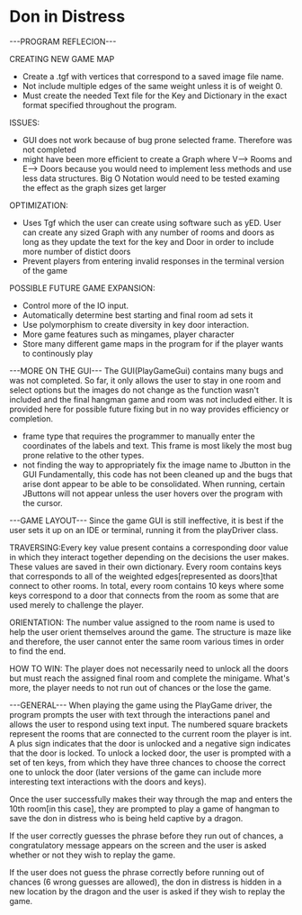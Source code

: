# Don in Distress

---PROGRAM REFLECION---


 CREATING NEW GAME MAP
 + Create a .tgf with vertices that correspond to a saved image file name.
 + Not include multiple edges of the same weight unless it is of weight 0.
 + Must create the needed Text file for the Key and Dictionary in the exact format specified throughout the program.
 
 ISSUES:
 + GUI does not work because of bug prone selected frame. Therefore was not completed
 + might have been more efficient to create a Graph where V--> Rooms and E--> Doors because you would need to implement less methods and
 use less data structures. Big O Notation would need to be tested examing the effect as the graph sizes get larger
 
 OPTIMIZATION:
 + Uses Tgf which the user can create using software such as yED. User can create any sized Graph with any number of rooms and doors
 as long as they update the text for the key and Door in order to include more number of distict doors
 + Prevent players from entering invalid responses in the terminal version of the game
 
  POSSIBLE FUTURE GAME EXPANSION: 
 + Control more of the IO input.
 + Automatically determine best starting and final room ad sets it
 + Use polymorphism to create diversity in key door interaction.
 + More game features such as mingames, player character
 + Store many different game maps in the program for if the player wants to continously play
 
 ---MORE ON THE GUI---
The GUI(PlayGameGui) contains many bugs and was not completed. So far, it only allows the user to stay in one room and select options but the images do not change as the function wasn't included and the final hangman game and room was not included either. It is provided here for possible future fixing but in no way provides efficiency or completion.
+ frame type that requires the programmer to manually enter the coordinates of the labels and text. This frame is most likely the most bug prone relative to the other types.
+ not finding the way to appropriately fix the image name to Jbutton in the GUI
Fundamentally, this code has not been cleaned up and the bugs that arise dont appear to be able to be consolidated. When running, certain JButtons will not appear unless the user hovers over the program with the cursor.
 
 ---GAME LAYOUT--- 
Since the game GUI is still ineffective, it is best if the user sets it up on an IDE or terminal, running it from the playDriver class.

 TRAVERSING:Every key value present contains a corresponding door value in which they interact together depending on
 the decisions the user makes. These values are saved in their own dictionary. Every room contains keys that corresponds
 to all of the weighted edges[represented as doors]that connect to other rooms. In total, every room contains 
 10 keys where some keys correspond to a door that connects from the room as some that are used merely to challenge 
 the player.
  
 ORIENTATION: The number value assigned to the room name is used to help the user orient themselves around the game.
 The structure is maze like and therefore, the user cannot enter the same room various times in order to find the end.
 
 HOW TO WIN: The player does not necessarily need to unlock all the doors but must reach the assigned final room and
 complete the minigame. What's more, the player needs to not run out of chances or the lose the game.


---GENERAL---
When playing the game using the PlayGame driver, the program prompts the user with text through the interactions panel and allows the user to respond using text input. The numbered square brackets represent the rooms that are connected to the current room the player is int. A plus sign indicates that the door is unlocked and a negative sign indicates that the door is locked. To unlock a locked door, the user is prompted with a set of ten keys, from which they have three chances to choose the correct one to unlock the door (later versions of the game can include more interesting text interactions with the doors and keys).

Once the user successfully makes their way through the map and enters the 10th room[in this case], they are prompted to play a game of hangman to save the don in distress who is being held captive by a dragon. 

If the user correctly guesses the phrase before they run out of chances, a congratulatory message appears on the screen and the user is asked whether or not they wish to replay the game.

If the user does not guess the phrase correctly before running out of chances (6 wrong guesses are allowed), the don in distress is hidden in a new location by the dragon and the user is asked if they wish to replay the game.
